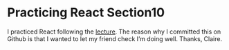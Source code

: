 # Practicing React Section10

I practiced React following the [lecture](https://www.udemy.com/course/best-react/).
The reason why I committed this on Github is that I wanted to let my friend check I’m doing well.
Thanks, Claire. 




